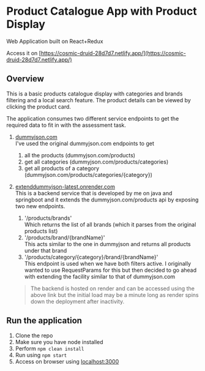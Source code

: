 # Product Catalogue App with Product Display  

Web Application built on React+Redux

Access it on [https://cosmic-druid-28d7d7.netlify.app/](https://cosmic-druid-28d7d7.netlify.app/)  

## Overview  
This is a basic products catalogue display with categories and brands filtering and a local search feature.
The product details can be viewed by clicking the product card.  

The application consumes two different service endpoints to get the required data to fit in with the assessment task. 
1. [dummyjson.com](dummyjson.com)  
I've used the original dummyjson.com endpoints to get 
    1. all the products (dummyjson.com/products)
    2. get all categories (dummyjson.com/products/categories)
    3. get all products of a category (dummyjson.com/products/categories/{category})
2. [extenddummyjson-latest.onrender.com](extenddummyjson-latest.onrender.com)  
This is a backend service that is developed by me on java and springboot and it extends the dummyjson.com/products api by exposing two new endpoints.  
    1. '/products/brands'  
    Which returns the list of all brands (which it parses from the original products list)
    2. '/products/brand/{brandName}'  
    This acts similar to the one in dummyjson and returns all products under that brand
    3. '/products/category/{category}/brand/{brandName}'  
    This endpoint is used when we have both filters active. I originally wanted to use RequestParams for this but then decided to go ahead with extending the facility similar to that of dummyjson.com


    >The backend is hosted on render and can be accessed using the above link but the initial load may be a minute long as render spins down the deployment after inactivity.



## Run the application
1. Clone the repo  
2. Make sure you have node installed
3. Perform `npm clean install`
4. Run using `npm start`
5. Access on browser using [localhost:3000](localhost:3000)